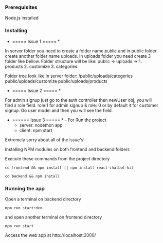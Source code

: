 ### Prerequisites

Node.js installed

### Installing


* ===== Issue 1  ===== *

In server folder you need to create a folder name public and in public folder create another folder name uploads. In uploads folder you need create 3 folder like bellow.
Folder structure will be like: 
public -> uploads -> 1. products 2. customize 3. categories

Folder tree look like in server folder:
/public/uploads/categories
public/uploads/customize
public/uploads/products

* ===== Issue 2  ===== *

For admin signup just go to the auth 
controller then newUser obj, you will 
find a role field. role:1 for admin signup & 
role: 0 or by default it for customer signup.
Go user model and then you will see the field.

* ====== Issue 3  ===== *
         - For Run the project
	 * server: nodemon app
	 * client: npm start

Extremely sorry about all of the issue's!

Installing NPM modules on both frontend and backend folders

Execute these commands from the project directory

```
cd frontend && npm install || npm install react-chatbot-kit
```

```
cd backend && npm install
```

### Running the app

Open a terminal on backend directory

```
npm run start:dev
```

and open another terminal on frontend directory
```
npm run start
```

Access the web app at http://localhost:3000/
